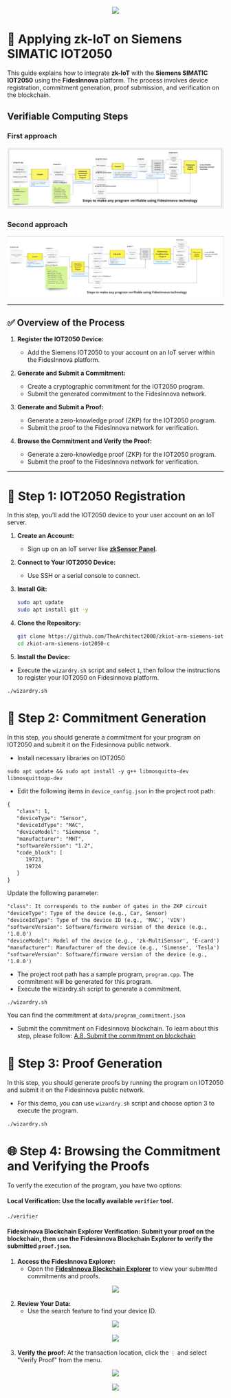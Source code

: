 <p align="center">
  <a href="https://fidesinnova.io/" target="blank"><img src="docs/images/g-c-web-back.png" /></a>
</p>


# 🚀 Applying zk-IoT on Siemens SIMATIC IOT2050

This guide explains how to integrate **zk-IoT** with the **Siemens SIMATIC IOT2050** using the **FidesInnova** platform. The process involves device registration, commitment generation, proof submission, and verification on the blockchain.
## Verifiable Computing Steps
### First approach
<p align="center">
  <img src="docs/images/Process1.png" />
</p>

### Second approach
<p align="center">
  <img src="docs/images/Process2.jpg" />
</p>

---

## ✅ Overview of the Process

1. **Register the IOT2050 Device:**  
   - Add the Siemens IOT2050 to your account on an IoT server within the FidesInnova platform.  

2. **Generate and Submit a Commitment:**  
   - Create a cryptographic commitment for the IOT2050 program.  
   - Submit the generated commitment to the FidesInnova network.  

3. **Generate and Submit a Proof:**  
   - Generate a zero-knowledge proof (ZKP) for the IOT2050 program.  
   - Submit the proof to the FidesInnova network for verification.  

4. **Browse the Commitment and Verify the Proof:**  
   - Generate a zero-knowledge proof (ZKP) for the IOT2050 program.  
   - Submit the proof to the FidesInnova network for verification.  

---

# 🚩 Step 1: IOT2050 Registration

In this step, you’ll add the IOT2050 device to your user account on an IoT server.  

1. **Create an Account:**  
   - Sign up on an IoT server like [**zkSensor Panel**](https://panel.zksensor.tech).  

2. **Connect to Your IOT2050 Device:**  
   - Use SSH or a serial console to connect.  

3. **Install Git:**  
   ```bash
   sudo apt update
   sudo apt install git -y

4. **Clone the Repository:**  
   ```bash
   git clone https://github.com/TheArchitect2000/zkiot-arm-siemens-iot2050-c.git
   cd zkiot-arm-siemens-iot2050-c
   ```
5. **Install the Device:**
  - Execute the `wizardry.sh` script and select `1`, then follow the instructions to register your IOT2050 on Fidesinnova platform.
```
./wizardry.sh
```

# 🚩 Step 2: Commitment Generation
In this step, you should generate a commitment for your program on IOT2050 and submit it on the Fidesinnova public network.

- Install necessary libraries on IOT2050
```
sudo apt update && sudo apt install -y g++ libmosquitto-dev libmosquittopp-dev
```
- Edit the following items in `device_config.json` in the project root path:
```
{
   "class": 1,
   "deviceType": "Sensor",
   "deviceIdType": "MAC",
   "deviceModel": "Siemense ",
   "manufacturer": "MHT",
   "softwareVersion": "1.2",
   "code_block": [
      19723,
      19724
   ]
}
```
Update the following parameter:
```
"class": It corresponds to the number of gates in the ZKP circuit
"deviceType": Type of the device (e.g., Car, Sensor)
"deviceIdType": Type of the device ID (e.g., 'MAC', 'VIN')
"softwareVersion": Software/firmware version of the device (e.g., '1.0.0')
"deviceModel": Model of the device (e.g., 'zk-MultiSensor', 'E-card')
"manufacturer": Manufacturer of the device (e.g., 'Simense', 'Tesla')
"softwareVersion": Software/firmware version of the device (e.g., '1.0.0')
```

- The project root path has a sample program, `program.cpp`. The commitment will be generated for this program.
- Execute the wizardry.sh script to generate a commitment.
```
./wizardry.sh
```
You can find the commitment at `data/program_commitment.json`
- Submit the commitment on Fidesinnova blockchain. To learn about this step, please follow: [A.8. Submit the commitment on blockchain](https://github.com/FidesInnova/zkiot-usage/blob/main/README_Program.md#a8-submit-the-commitment-on-blockchain)
  
# 🚩 Step 3: Proof Generation
In this step, you should generate proofs by running the program on IOT2050 and submit it on the Fidesinnova public network.
- For this demo, you can use `wizardry.sh` script and choose option 3 to execute the program.
```
./wizardry.sh
```

# 🌐 Step 4: Browsing the Commitment and Verifying the Proofs
To verify the execution of the program, you have two options:
#### **Local Verification**: Use the locally available `verifier` tool.
```
./verifier
```
#### **Fidesinnova Blockchain Explorer Verification**: Submit your proof on the blockchain, then use the Fidesinnova Blockchain Explorer to verify the submitted `proof.json`.

1. **Access the FidesInnova Explorer:**  
   - Open the [**FidesInnova Blockchain Explorer**](https://explorer.fidesinnova.io) to view your submitted commitments and proofs.  
<p align="center">
  <img src="docs/images/1.png" />
</p>

2. **Review Your Data:**  
   - Use the search feature to find your device ID.
<p align="center">
  <img src="docs/images/4.png" />
</p>
<p align="center">
  <img src="docs/images/5.png" />
</p>


3. **Verify the proof:**
At the transaction location, click the ` ⋮ ` and select "Verify Proof" from the menu.
<p align="center">
  <img src="docs/images/2.png" />
</p>
<p align="center">
  <img src="docs/images/3.png" />
</p>
